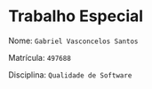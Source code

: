 #  Trabalho Especial

Nome:
``
Gabriel Vasconcelos Santos
``

Matrícula:
``
497688
``

Disciplina:
``
Qualidade de Software
``
